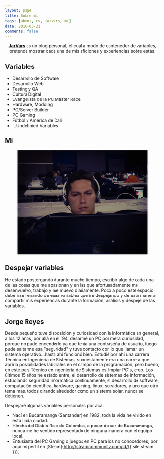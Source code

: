 ```yaml
---
layout: page
title: Sobre mí
tags: [about, cv, jarvars, mí]
date: 2016-03-21
comments: false
---
```


<center><a href="http://jarvars.github.io"><b>JarVars</b></a> es un blog personal, el cual a modo de contenedor de variables, pretende mostrar cada una de mis aficiones y experiencias sobre estás.</center>

## Variables
* Desarrollo de Software
* Desarrollo Web
* Testing y QA
* Cultura Digital
* Evangelista de la PC Master Race
* Hardware, Modding
* PC/Server Builder
* PC Gaming
* Fútbol y América de Cali
* ...Undefinied Variables

## Mi

<figure>
    <img src="/assets/img/mi/me_cp.jpg">
</figure>

## Despejar variables

He estado postergando durante mucho tiempo, escribir algo de cada una de las cosas que me apasionan y en las que afortunadamente me desenvuelvo, trabajo y me muevo diariamente.
Poco a poco este espacio debe irse llenando de esas variables que iré despejando y de esta manera compartir mis experiencias durante la formación, análisis y despeje de las variables.

## Jorge Reyes

Desde pequeño tuve disposición y curiosidad con la informática en general, a los 12 años, por allá en el ´94, desarmé un PC por mera curiosidad, porque no pude encenderlo ya que tenia una contraseña de usuario, luego pude saltarme esa "seguridad" y tuve contacto con lo que llaman un sistema operativo...hasta ahí funcionó bien.
Estudié por ahí una carrera Técnica en Ingeniería de Sistemas, supuestamente era una carrera que abriría posibilidades laborales en el campo de la programación, pero bueno, en este país Técnico en Ingeniería de Sistemas es limpiar PC's, creo.
Los últimos 15 años he estado entre, el desarrollo de sistemas de información, estudiando seguridad informática continuamente, el desarrollo de software, computación científica, hardware, gaming, linux, servidores, y uno que otro tema mas, todos girando alrededor como un sistema solar, nunca se detienen.

Despejaré algunas variables personales por acá.

* Nací en Bucaramanga (Santander) en 1982, toda la vida he vivido en esta linda ciudad.
* Hincha del Diablo Rojo de Colombia, a pesar de ser de Bucaramanga, nunca me he sentido representado de ninguna manera con el equipo local.
* Entusiasta del PC Gaming o juegos en PC para los no conocedores, por aquí mi perfil en [Steam](http://steamcommunity.com/id/{{ site.steam }}).
